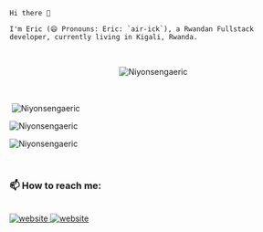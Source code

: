     Hi there 👋

    I'm Eric (😄 Pronouns: Eric: `air-ick`), a Rwandan Fullstack developer, currently living in Kigali, Rwanda.

<br>


<p align="center"> <img src="https://komarev.com/ghpvc/?username=Niyonsengaeric&label=Profile%20views&color=0e75b6&style=flat" alt="Niyonsengaeric" /> </p>
<br>

<p>&nbsp;<img align="center" src="https://github-readme-stats.vercel.app/api?username=Niyonsengaeric&show_icons=true&locale=en&cache_seconds=86400&theme=dark" alt="Niyonsengaeric" /></p>



<p><img align="center" src="https://github-readme-streak-stats.herokuapp.com/?user=Niyonsengaeric&cache_seconds=86400&theme=dark" alt="Niyonsengaeric" /></p>

<p><img align="center" src="https://github-readme-stats.vercel.app/api/top-langs/?username=Niyonsengaeric&layout=compact&cache_seconds=86400&theme=dark" alt="Niyonsengaeric" /></p>

<br>

### 📫 How to reach me:
<br>
<a href="https://www.twitter.com/NiyEric"><img src="https://img.shields.io/badge/-Twitter-007ACC?style=flat-square&logo=twitter&logoColor=white" alt="website"/></a><a href="https://www.linkedin.com/in/niyonsenga-eric-ba781b139">  <img src="https://img.shields.io/badge/-LinkedIn-0098D6?style=flat-square&logo=linkedin&logoColor=white" alt="website"/></a>

